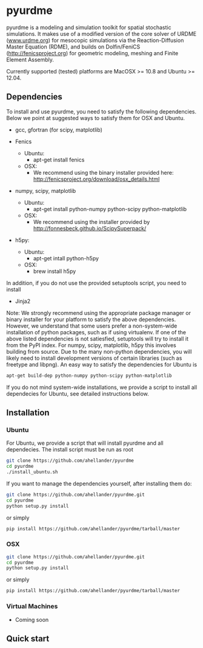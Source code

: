 pyurdme
=======

pyurdme is a modeling and simulation toolkit for spatial stochastic simulations. It makes use of a modified version of the core solver of URDME (www.urdme.org) for mesocopic simulations via the Reaction-Diffusion Master Equation (RDME), and builds on Dolfin/FeniCS (http://fenicsproject.org) for geometric modeling, meshing and Finite Element Assembly.   

Currently supported (tested) platforms are MacOSX >= 10.8 and Ubuntu >= 12.04.   

## Dependencies

To install and use pyurdme, you need to satisfy the following dependencies. Below we point at suggested ways to satisfy them for OSX and Ubuntu. 

- gcc, gfortran (for scipy, matplotlib)

- Fenics
    * Ubuntu:
        + apt-get install fenics
    * OSX: 
        + We recommend using the binary installer provided here: http://fenicsproject.org/download/osx_details.html
- numpy, scipy, matplotlib
   * Ubuntu: 
      + apt-get install python-numpy python-scipy python-matplotlib
   * OSX: 
      + We recommend using the installer provided by http://fonnesbeck.github.io/ScipySuperpack/

- h5py:
   * Ubuntu:
     + apt-get intall python-h5py
   * OSX:
      + brew install h5py

In addition, if you do not use the provided setuptools script, you need to install

- Jinja2 

Note: We strongly recommend using the appropriate package manager or binary installer for your platform to satisfy the above dependencies. However, we understand that some users prefer a non-system-wide installation of python packages, such as if using virtualenv. If one of the above listed dependencies is not satiesfied, setuptools will try to install it from the PyPI index. For numpy, scipy, matplotlib, h5py this involves building from source. Due to the many non-python dependencies, you will likely need to install development versions of certain libraries (such as freetype and libpng). An easy way to satisfy the dependencies for Ubuntu is

```bash
apt-get build-dep python-numpy python-scipy python-matplotlib
```

If you do not mind system-wide installations, we provide a script to install all dependecies for Ubuntu, see detailed instructions below. 

## Installation

### Ubuntu
For Ubuntu, we provide a script that will install pyurdme and all dependecies. The install script must be run as root
```bash
git clone https://github.com/ahellander/pyurdme
cd pyurdme
./install_ubuntu.sh
```

If you want to manage the dependencies yourself, after installing them do:

```bash
git clone https://github.com/ahellander/pyurdme.git
cd pyurdme
python setup.py install 

```
or simply 

```bash
pip install https://github.com/ahellander/pyurdme/tarball/master
```

### OSX

```bash 
git clone https://github.com/ahellander/pyurdme.git
cd pyurdme
python setup.py install 
```

or simply 
```bash
pip install https://github.com/ahellander/pyurdme/tarball/master
```

### Virtual Machines
- Coming soon

## Quick start


